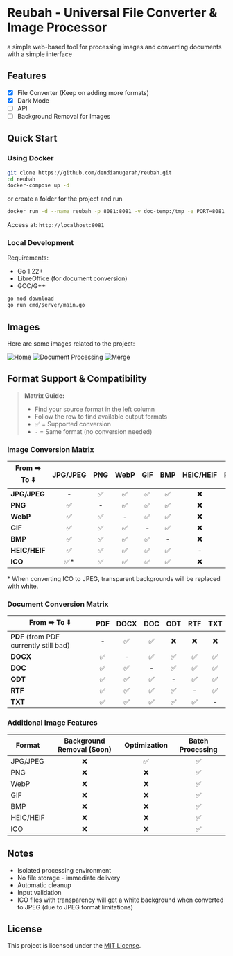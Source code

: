 # Reubah - Universal File Converter & Image Processor

a simple web-based tool for processing images and converting documents with a simple interface

## Features

- [x] File Converter (Keep on adding more formats)
- [x] Dark Mode
- [ ] API
- [ ] Background Removal for Images
  
## Quick Start

### Using Docker
```bash
git clone https://github.com/dendianugerah/reubah.git
cd reubah
docker-compose up -d
```
or create a folder for the project and run
```bash
docker run -d --name reubah -p 8081:8081 -v doc-temp:/tmp -e PORT=8081 --restart unless-stopped ghcr.io/dendianugerah/reubah:latest
```
Access at: `http://localhost:8081`

### Local Development
Requirements:
- Go 1.22+
- LibreOffice (for document conversion)
- GCC/G++

```bash
go mod download
go run cmd/server/main.go
```

## Images

Here are some images related to the project:

![Home](static/assets/home.png)
![Document Processing](static/assets/document.png)
![Merge](static/assets/merge.png)

## Format Support & Compatibility

> **Matrix Guide:**
> - Find your source format in the left column
> - Follow the row to find available output formats
> - ✅ = Supported conversion
> - `-` = Same format (no conversion needed)

### Image Conversion Matrix

| From ➡️ To ⬇️ | JPG/JPEG | PNG | WebP | GIF | BMP | HEIC/HEIF | PDF | ICO |
|--------------|:---:|:---:|:----:|:---:|:---:|:---:| :---: |:---:|
| **JPG/JPEG** | -   | ✅  | ✅   | ✅  | ✅ | ❌ | ✅   | ❌ |
| **PNG**      | ✅  | -   | ✅   | ✅  | ✅  | ❌ | ✅  | ❌ |
| **WebP**     | ✅  | ✅  | -    | ✅  | ✅  | ❌ | ✅  | ❌ |
| **GIF**      | ✅  | ✅  | ✅   | -   | ✅  | ❌ | ✅  | ❌ |
| **BMP**      | ✅  | ✅  | ✅   | ✅  | -   | ❌| ✅   | ❌ |
| **HEIC/HEIF**| ✅  | ✅  | ✅   | ✅  | ✅  | - | ✅   | ❌ |
| **ICO**      | ✅* | ✅  | ✅   | ✅  | ✅  | ❌ | ✅   | - |

\* When converting ICO to JPEG, transparent backgrounds will be replaced with white.

### Document Conversion Matrix

| From ➡️ To ⬇️ | PDF | DOCX | DOC | ODT | RTF | TXT |
|--------------|:---:|:----:|:---:|:---:|:---:|:---:|
| **PDF** (from PDF currently still bad)     | -   | ✅   | ✅  | ❌  | ❌  | ❌  |
| **DOCX**     | ✅  | -    | ✅  | ✅  | ✅  | ✅  |
| **DOC**      | ✅  | ✅   | -   | ✅  | ✅  | ✅  |
| **ODT**      | ✅  | ✅   | ✅  | -   | ✅  | ✅  |
| **RTF**      | ✅  | ✅   | ✅  | ✅  | -   | ✅  |
| **TXT**      | ✅  | ✅   | ✅  | ✅  | ✅  | -   |

### Additional Image Features

| Format | Background Removal (Soon) | Optimization | Batch Processing |
|--------|:-----------------:|:------------:|:---------------:|
| JPG/JPEG | ❌              | ✅           | ✅              |
| PNG    | ❌                | ❌           | ✅              |
| WebP   | ❌                | ❌           | ✅              |
| GIF    | ❌                | ❌           | ✅              |
| BMP    | ❌                | ❌           | ✅              |
| HEIC/HEIF | ❌             | ❌           | ✅              |
| ICO    | ❌                | ❌           | ✅              |

## Notes

- Isolated processing environment
- No file storage - immediate delivery
- Automatic cleanup
- Input validation
- ICO files with transparency will get a white background when converted to JPEG (due to JPEG format limitations)

## License
This project is licensed under the [MIT License](LICENSE).